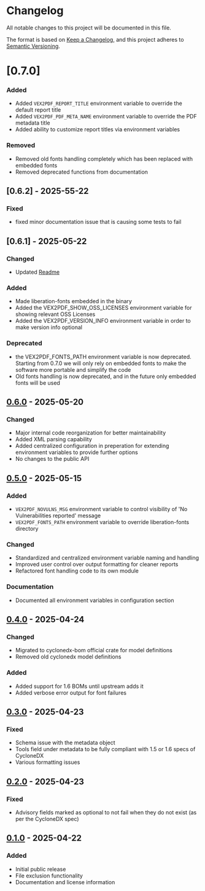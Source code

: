 # Changelog

All notable changes to this project will be documented in this file.

The format is based on [Keep a Changelog](https://keepachangelog.com/en/1.0.0/),
and this project adheres to [Semantic Versioning](https://semver.org/spec/v2.0.0.html).

# [0.7.0]

### Added
- Added `VEX2PDF_REPORT_TITLE` environment variable to override the default report title
- Added `VEX2PDF_PDF_META_NAME` environment variable to override the PDF metadata title
- Added ability to customize report titles via environment variables

### Removed
- Removed old fonts handling completely which has been replaced with embedded fonts
- Removed deprecated functions from documentation

## [0.6.2] - 2025-55-22

### Fixed
- fixed minor documentation issue that is causing some tests to fail

## [0.6.1] - 2025-05-22

### Changed
- Updated [Readme](README.md)

### Added
- Made liberation-fonts embedded in the binary
- Added the VEX2PDF_SHOW_OSS_LICENSES environment variable for showing relevant OSS Licenses
- Added the VEX2PDF_VERSION_INFO environment variable in order to make version info optional

### Deprecated
- the VEX2PDF_FONTS_PATH environment variable is now deprecated. Starting from 0.7.0 we will only rely on embedded fonts to make 
the software more portable and simplify the code
- Old fonts handling is now deprecated, and in the future only embedded fonts will be used

## [0.6.0] - 2025-05-20

### Changed
- Major internal code reorganization for better maintainability
- Added XML parsing capability
- Added centralized configuration in preperation for extending environment variables to provide further options
- No changes to the public API

## [0.5.0] - 2025-05-15

### Added
- `VEX2PDF_NOVULNS_MSG` environment variable to control visibility of 'No Vulnerabilities reported' message
- `VEX2PDF_FONTS_PATH` environment variable to override liberation-fonts directory

### Changed
- Standardized and centralized environment variable naming and handling
- Improved user control over output formatting for cleaner reports
- Refactored font handling code to its own module

### Documentation
- Documented all environment variables in configuration section

## [0.4.0] - 2025-04-24

### Changed
- Migrated to cyclonedx-bom official crate for model definitions
- Removed old cyclonedx model definitions

### Added
- Added support for 1.6 BOMs until upstream adds it
- Added verbose error output for font failures

## [0.3.0] - 2025-04-23

### Fixed
- Schema issue with the metadata object
- Tools field under metadata to be fully compliant with 1.5 or 1.6 specs of CycloneDX
- Various formatting issues

## [0.2.0] - 2025-04-23

### Fixed
- Advisory fields marked as optional to not fail when they do not exist (as per the CycloneDX spec)

## [0.1.0] - 2025-04-22

### Added
- Initial public release
- File exclusion functionality
- Documentation and license information

[0.6.0]: https://github.com/jurassicLizard/vex2pdf/compare/v0.5.0...v0.6.0
[0.5.0]: https://github.com/jurassicLizard/vex2pdf/compare/v0.4.0...v0.5.0
[0.4.0]: https://github.com/jurassicLizard/vex2pdf/compare/v0.3.0...v0.4.0
[0.3.0]: https://github.com/jurassicLizard/vex2pdf/compare/v0.2.0...v0.3.0
[0.2.0]: https://github.com/jurassicLizard/vex2pdf/compare/v0.1.0...v0.2.0
[0.1.0]: https://github.com/jurassicLizard/vex2pdf/releases/tag/v0.1.0
